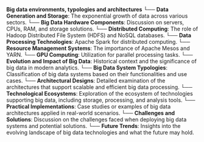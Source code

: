 **Big data environments, typologies and architectures**
└── **Data Generation and Storage**: The exponential growth of data across various sectors.
└── **Big Data Hardware Components**: Discussion on servers, CPUs, RAM, and storage solutions.
└── **Distributed Computing**: The role of Hadoop Distributed File System (HDFS) and NoSQL databases.
└── **Data Processing Technologies**: Apache Spark for distributed computing.
└── **Resource Management Systems**: The importance of Apache Mesos and YARN.
└── **GPU Computing**: Utilization for parallel processing tasks.
└── **Evolution and Impact of Big Data**: Historical context and the significance of big data in modern analytics.
└── **Big Data System Typologies**: Classification of big data systems based on their functionalities and use cases.
└── **Architectural Designs**: Detailed examination of the architectures that support scalable and efficient big data processing.
└── **Technological Ecosystems**: Exploration of the ecosystem of technologies supporting big data, including storage, processing, and analysis tools.
└── **Practical Implementations**: Case studies or examples of big data architectures applied in real-world scenarios.
└── **Challenges and Solutions**: Discussion on the challenges faced when deploying big data systems and potential solutions.
└── **Future Trends**: Insights into the evolving landscape of big data technologies and what the future may hold.
       